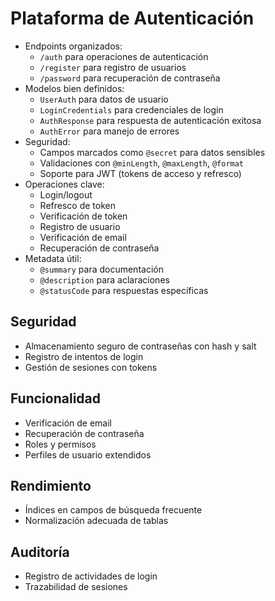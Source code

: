 # Plataforma de Autenticación


- Endpoints organizados:
    - `/auth` para operaciones de autenticación
    - `/register` para registro de usuarios
    - `/password` para recuperación de contraseña
- Modelos bien definidos:
    - `UserAuth` para datos de usuario
    - `LoginCredentials` para credenciales de login
    - `AuthResponse` para respuesta de autenticación exitosa
    - `AuthError` para manejo de errores
- Seguridad:
    - Campos marcados como `@secret` para datos sensibles
    - Validaciones con `@minLength`, `@maxLength`, `@format`
    - Soporte para JWT (tokens de acceso y refresco)
- Operaciones clave:
    - Login/logout
    - Refresco de token
    - Verificación de token
    - Registro de usuario
    - Verificación de email
    - Recuperación de contraseña
- Metadata útil:
    - `@summary` para documentación
    - `@description` para aclaraciones
    - `@statusCode` para respuestas específicas

## Seguridad

- Almacenamiento seguro de contraseñas con hash y salt
- Registro de intentos de login
- Gestión de sesiones con tokens

## Funcionalidad

- Verificación de email
- Recuperación de contraseña
- Roles y permisos
- Perfiles de usuario extendidos

## Rendimiento

- Índices en campos de búsqueda frecuente
- Normalización adecuada de tablas

## Auditoría

- Registro de actividades de login
- Trazabilidad de sesiones